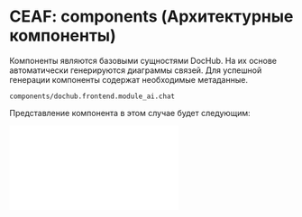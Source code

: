 # CEAF: components (Архитектурные компоненты)

Компоненты являются базовыми сущностями DocHub. На их основе автоматически генерируются диаграммы связей.
Для успешной генерации компоненты содержат необходимые метаданные.

```code-frame
components/dochub.frontend.module_ai.chat
```

Представление компонента в этом случае будет следующим:

![Карточка компонента](@component/dochub.frontend.module_ai.chat)
